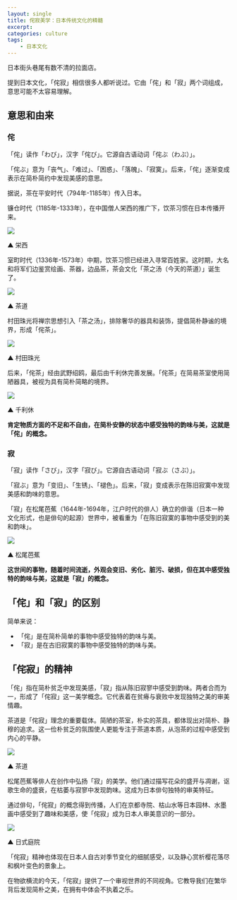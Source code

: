 ```yaml
---
layout: single
title: 侘寂美学：日本传统文化的精髓
excerpt:
categories: culture
tags:
    - 日本文化
---
```


日本街头巷尾有数不清的拉面店。 

提到日本文化，「侘寂」相信很多人都听说过。它由「侘」和「寂」两个词组成，意思可能不太容易理解。

## 意思和由来

### 侘

「侘」读作「わび」，汉字「侘び」。它源自古语动词「侘ぶ（わぶ）」。

「侘ぶ」意为「丧气」、「难过」、「困惑」、「落魄」、「寂寞」。后来，「侘」逐渐变成表示在简朴简约中发现美感的意思。

据说，茶在平安时代（794年-1185年）传入日本。

镰仓时代（1185年-1333年），在中国僧人栄西的推广下，饮茶习惯在日本传播开来。

![](/assets/images/wabisabi/rongxi.jpeg)

▲ 栄西

室町时代（1336年-1573年）中期，饮茶习惯已经进入寻常百姓家。这时期，大名和将军们边鉴赏绘画、茶器，边品茶，茶会文化「茶之汤（今天的茶道）」诞生了。

![](/assets/images/wabisabi/chadou.jpeg)

▲ 茶道

村田珠光将禅宗思想引入「茶之汤」，排除奢华的器具和装饰，提倡简朴静谧的境界，形成「侘茶」。

![](/assets/images/wabisabi/murada.jpeg)

▲ 村田珠光

后来，「侘茶」经由武野绍鸥，最后由千利休完善发展。「侘茶」在简易茶室使用简陋器具，被视为具有简朴简略的境界。

![](/assets/images/wabisabi/senrikyu.jpeg)

▲ 千利休

 **肯定物质方面的不足和不自由，在简朴安静的状态中感受独特的韵味与美，这就是「侘」的概念。**

### 寂

「寂」读作「さび」，汉字「寂び」。它源自古语动词「寂ぶ（さぶ）」。

「寂ぶ」意为「变旧」、「生锈」、「褪色」。后来，「寂」变成表示在陈旧寂寞中发现美感和韵味的意思。

「寂」在松尾芭蕉（1644年-1694年，江户时代的俳人）确立的俳谐（日本一种文化形式，也是俳句的起源）世界中，被看重为「在陈旧寂寞的事物中感受到的美和韵味」。

![](/assets/images/wabisabi/matsuo.jpeg)

▲ 松尾芭蕉

 **这世间的事物，随着时间流逝，外观会变旧、劣化、脏污、破损，但在其中感受独特的韵味与美，这就是「寂」的概念。**

## 「侘」和「寂」的区别

简单来说：

* 「侘」是在简朴简单的事物中感受独特的韵味与美。
* 「寂」是在古旧寂寞的事物中感受独特的韵味与美。

## 「侘寂」的精神

「侘」指在简朴贫乏中发现美感，「寂」指从陈旧寂寥中感受到韵味。两者合而为一，形成了「侘寂」这一美学概念。它代表着在贫瘠与衰败中发现独特之美的审美情趣。

茶道是「侘寂」理念的重要载体。简陋的茶室，朴实的茶具，都体现出对简朴、静穆的追求。这一俭朴贫乏的氛围使人更能专注于茶道本质，从泡茶的过程中感受到内心的平静。

![](/assets/images/wabisabi/chadou2.jpeg)

▲ 茶道

松尾芭蕉等俳人在创作中弘扬「寂」的美学。他们通过描写花朵的盛开与凋谢，讴歌生命的盛衰，在枯萎与寂寥中发现韵味。这成为日本俳句独特的审美特征。

通过俳句，「侘寂」的概念得到传播，人们在京都寺院、枯山水等日本园林、水墨画中感受到了趣味和美感，使「侘寂」成为日本人审美意识的一部分。

![](/assets/images/wabisabi/niwa.jpeg)

▲ 日式庭院

「侘寂」精神也体现在日本人自古对季节变化的细腻感受，以及静心赏析樱花落尽和枫叶变色的景象上。

在物欲横流的今天，「侘寂」提供了一个审视世界的不同视角。它教导我们在繁华背后发现简朴之美，在拥有中体会不执着之乐。
